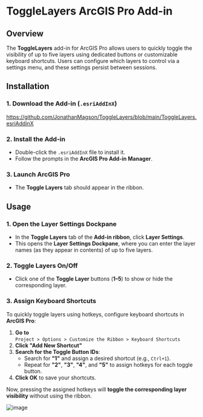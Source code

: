 # ToggleLayers ArcGIS Pro Add-in

## Overview
The **ToggleLayers** add-in for ArcGIS Pro allows users to quickly toggle the visibility of up to five layers using dedicated buttons or customizable keyboard shortcuts. Users can configure which layers to control via a settings menu, and these settings persist between sessions.

## Installation

### 1. Download the Add-in (`.esriAddInX`)
https://github.com/JonathanMagson/ToggleLayers/blob/main/ToggleLayers.esriAddinX

### 2. Install the Add-in
- Double-click the `.esriAddInX` file to install it.
- Follow the prompts in the **ArcGIS Pro Add-in Manager**.

### 3. Launch ArcGIS Pro
- The **Toggle Layers** tab should appear in the ribbon.

## Usage

### 1. Open the Layer Settings Dockpane
- In the **Toggle Layers** tab of the **Add-in ribbon**, click **Layer Settings**.
- This opens the **Layer Settings Dockpane**, where you can enter the layer names (as they appear in contents) of up to five layers.

### 2. Toggle Layers On/Off
- Click one of the **Toggle Layer** buttons (**1–5**) to show or hide the corresponding layer.

### 3. Assign Keyboard Shortcuts
To quickly toggle layers using hotkeys, configure keyboard shortcuts in **ArcGIS Pro**:

1. **Go to**  
   `Project > Options > Customize the Ribbon > Keyboard Shortcuts`
2. **Click "Add New Shortcut"**
3. **Search for the Toggle Button IDs**:
   - Search for **"1"** and assign a desired shortcut (e.g., `Ctrl+1`).
   - Repeat for **"2"**, **"3"**, **"4"**, and **"5"** to assign hotkeys for each toggle button.
4. **Click OK** to save your shortcuts.

Now, pressing the assigned hotkeys will **toggle the corresponding layer visibility** without using the ribbon.


![image](https://github.com/user-attachments/assets/a9de840b-a8a2-426c-8bf0-0e08e147a9b2)
